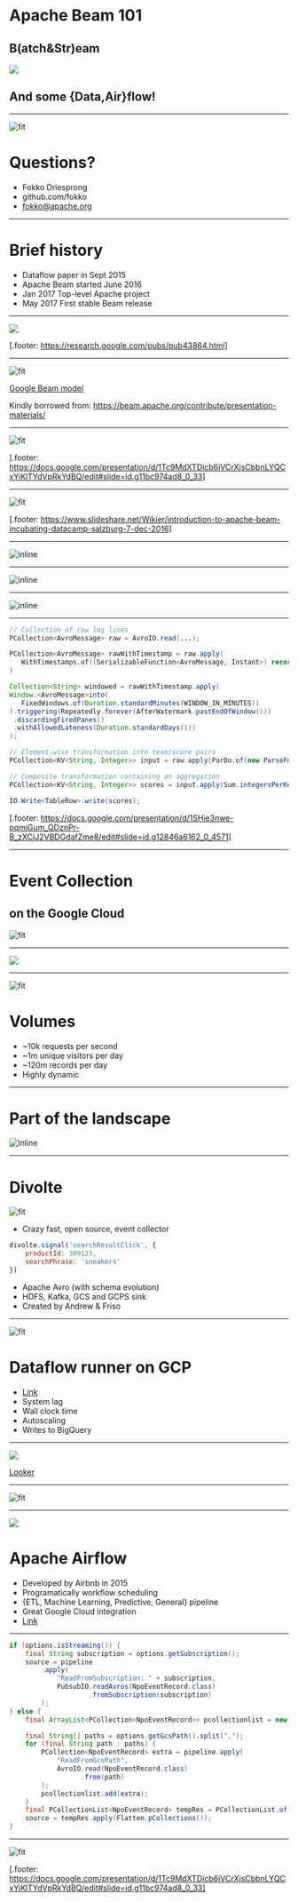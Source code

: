 # Apache Beam 101

## B(atch&Str)eam

![](apache-beam.png)

## And some {Data,Air}flow!

---

![fit](godata.png)

# Questions?

- Fokko Driesprong
- github.com/fokko
- fokko@apache.org

---

# Brief history

- Dataflow paper in Sept 2015
- Apache Beam started June 2016
- Jan 2017 Top-level Apache project
- May 2017 First stable Beam release

---

![](dataflow-paper.png)

[.footer: https://research.google.com/pubs/pub43864.html]

---

![fit](materials.png)

[Google Beam model](https://docs.google.com/presentation/d/17eq17-4KYvF1-2sCOo0sSUdm6gj4h6sWLhLDUYOe1cU/edit#slide=id.g11bcfc06a9_0_0)

Kindly borrowed from: https://beam.apache.org/contribute/presentation-materials/

---

![fit](why.png)

[.footer: https://docs.google.com/presentation/d/1Tc9MdXTDicb6jVCrXjsCbbnLYQCxYiKlTYdVpRkYdBQ/edit#slide=id.g11bc974ad8_0_33]

---

![fit](runners.jpg)

[.footer: https://www.slideshare.net/Wikier/introduction-to-apache-beam-incubating-datacamp-salzburg-7-dec-2016]

---

![inline](what.png)

---

![inline](where.png)

---

![inline](when.png)

---

```java
// Collection of raw log lines
PCollection<AvroMessage> raw = AvroIO.read(...);

PCollection<AvroMessage> rawWithTimestamp = raw.apply(
   WithTimestamps.of((SerializableFunction<AvroMessage, Instant>) record -> new Instant(parseTimestamp(record))
)

Collection<String> windowed = rawWithTimestamp.apply(
Window.<AvroMessage>into(
   FixedWindows.of(Duration.standardMinutes(WINDOW_IN_MINUTES))
).triggering(Repeatedly.forever(AfterWatermark.pastEndOfWindow()))
 .discardingFiredPanes()
 .withAllowedLateness(Duration.standardDays(1))
);

// Element-wise transformation into team/score pairs
PCollection<KV<String, Integer>> input = raw.apply(ParDo.of(new ParseFn());

// Composite transformation containing an aggregation
PCollection<KV<String, Integer>> scores = input.apply(Sum.integersPerKey());

IO.Write<TableRow>.write(scores);
```

[.footer: https://docs.google.com/presentation/d/1SHie3nwe-pqmjGum_QDznPr-B_zXCjJ2VBDGdafZme8/edit#slide=id.g12846a6162_0_4571]

---

# Event Collection
## on the Google Cloud

![fit](kloud.png)

---

![](fokko-npo.png)

---

![fit](luizen.png)

# Volumes
- ~10k requests per second
- ~1m unique visitors per day
- ~120m records per day
- Highly dynamic

---

# Part of the landscape

![inline](landscape.jpg)


---

# Divolte

![fit](divolte.png)

- Crazy fast, open source, event collector

```javascript
divolte.signal('searchResultClick', {
    productId: 309125,
    searchPhrase: 'sneakers'
})
```
- Apache Avro (with schema evolution)
- HDFS, Kafka, GCS and GCPS sink
- Created by Andrew & Friso

---

![fit](dataflow.png)

# Dataflow runner on GCP

- [Link](https://console.cloud.google.com/dataflow?project=mit-reporting-prod-1)
- System lag
- Wall clock time
- Autoscaling
- Writes to BigQuery

---

![](looker.png)

[Looker](https://looker.npo-data.nl/dashboards/73?Datum%2Ftijd=180%20minutes&Portaal=npoportal&filter_config=%7B%22Datum%2Ftijd%22:%5B%7B%22type%22:%22past%22,%22values%22:%5B%7B%22constant%22:%22180%22,%22unit%22:%22min%22%7D,%7B%7D%5D,%22id%22:4%7D%5D,%22Portaal%22:%5B%7B%22type%22:%22%3D%22,%22values%22:%5B%7B%22constant%22:%22npoportal%22%7D,%7B%7D%5D,%22id%22:5%7D%5D%7D)

---

![fit](kitchen.png)

---

![](airflow.png)

# Apache Airflow

- Developed by Airbnb in 2015
- Programatically workflow scheduling
- {ETL, Machine Learning, Predictive, General} pipeline
- Great Google Cloud integration
- [Link](https://airflow.gcp.npo-data.nl/admin/airflow/tree?dag_id=avro_to_bigquery)

---

```java
if (options.isStreaming()) {
    final String subscription = options.getSubscription();
    source = pipeline
        .apply(
            "ReadFromSubscription: " + subscription,
            PubsubIO.readAvros(NpoEventRecord.class)
                    .fromSubscription(subscription)
        );
} else {
    final ArrayList<PCollection<NpoEventRecord>> pcollectionlist = new ArrayList<>();

    final String[] paths = options.getGcsPath().split(",");
    for (final String path : paths) {
        PCollection<NpoEventRecord> extra = pipeline.apply(
            "ReadFromGcsPath",
            AvroIO.read(NpoEventRecord.class)
                  .from(path)
        );
        pcollectionlist.add(extra);
    }
    final PCollectionList<NpoEventRecord> tempRes = PCollectionList.of(pcollectionlist);
    source = tempRes.apply(Flatten.pCollections());
}
```

---

![fit](moar.png)

[.footer: https://docs.google.com/presentation/d/1Tc9MdXTDicb6jVCrXjsCbbnLYQCxYiKlTYdVpRkYdBQ/edit#slide=id.g11bc974ad8_0_33]
